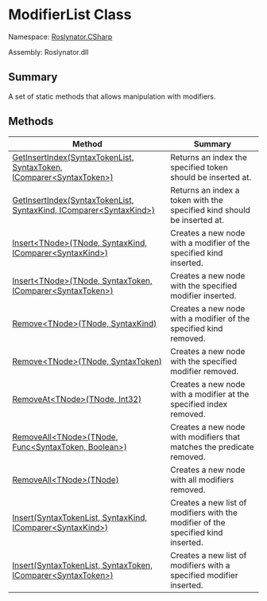 # ModifierList Class

Namespace: [Roslynator.CSharp](../README.md)

Assembly: Roslynator\.dll

## Summary

A set of static methods that allows manipulation with modifiers\.

## Methods

| Method| Summary|
| --- | --- |
| [GetInsertIndex(SyntaxTokenList, SyntaxToken, IComparer\<SyntaxToken>)](GetInsertIndex/README.md) | Returns an index the specified token should be inserted at\. |
| [GetInsertIndex(SyntaxTokenList, SyntaxKind, IComparer\<SyntaxKind>)](GetInsertIndex/README.md) | Returns an index a token with the specified kind should be inserted at\. |
| [Insert\<TNode>(TNode, SyntaxKind, IComparer\<SyntaxKind>)](Insert-1/README.md) | Creates a new node with a modifier of the specified kind inserted\. |
| [Insert\<TNode>(TNode, SyntaxToken, IComparer\<SyntaxToken>)](Insert-1/README.md) | Creates a new node with the specified modifier inserted\. |
| [Remove\<TNode>(TNode, SyntaxKind)](Remove-1/README.md) | Creates a new node with a modifier of the specified kind removed\. |
| [Remove\<TNode>(TNode, SyntaxToken)](Remove-1/README.md) | Creates a new node with the specified modifier removed\. |
| [RemoveAt\<TNode>(TNode, Int32)](RemoveAt-1/README.md) | Creates a new node with a modifier at the specified index removed\. |
| [RemoveAll\<TNode>(TNode, Func\<SyntaxToken, Boolean>)](RemoveAll-1/README.md) | Creates a new node with modifiers that matches the predicate removed\. |
| [RemoveAll\<TNode>(TNode)](RemoveAll-1/README.md) | Creates a new node with all modifiers removed\. |
| [Insert(SyntaxTokenList, SyntaxKind, IComparer\<SyntaxKind>)](Insert/README.md) | Creates a new list of modifiers with the modifier of the specified kind inserted\. |
| [Insert(SyntaxTokenList, SyntaxToken, IComparer\<SyntaxToken>)](Insert/README.md) | Creates a new list of modifiers with a specified modifier inserted\. |

